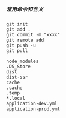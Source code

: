 ##### 常用命令和含义

```
git init
git add .
git commit -m "xxxx"
git remote add 
git push -u
git pull
```

```
node_modules
.DS_Store
dist
dist-ssr
cache
.cache
.temp
*.local
application-dev.yml
application-prod.yml
```

